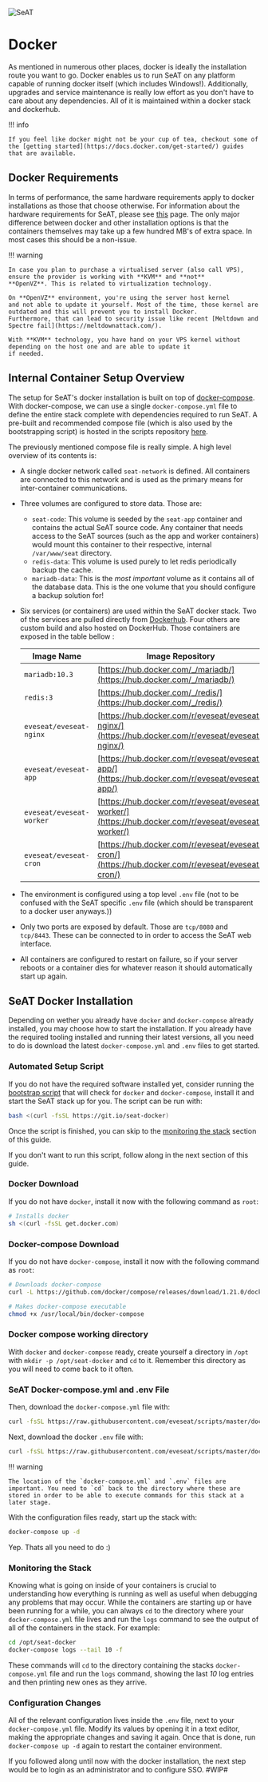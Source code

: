 ![SeAT](https://i.imgur.com/aPPOxSK.png)

# Docker

As mentioned in numerous other places, docker is ideally the installation route you want to go. Docker enables us to run SeAT on any platform capable of running docker itself (which includes Windows!). Additionally, upgrades and service maintenance is really low effort as you don't have to care about any dependencies. All of it is maintained within a docker stack and dockerhub.

!!! info

    If you feel like docker might not be your cup of tea, checkout some of the [getting started](https://docs.docker.com/get-started/) guides that are available.

## Docker Requirements

In terms of performance, the same hardware requirements apply to docker installations as those that choose otherwise. 
For information about the hardware requirements for SeAT, please see [this](/general/hardware_requirements/) 
page. The only major difference between docker and other installation options is that the containers themselves may take 
up a few hundred MB's of extra space. In most cases this should be a non-issue.

!!! warning

    In case you plan to purchase a virtualised server (also call VPS), ensure the provider is working with **KVM** and **not**
    **OpenVZ**. This is related to virtualization technology.
    
    On **OpenVZ** environment, you're using the server host kernel
    and not able to update it yourself. Most of the time, those kernel are outdated and this will prevent you to install Docker.
    Furthermore, that can lead to security issue like recent [Meltdown and Spectre fail](https://meltdownattack.com/).
    
    With **KVM** technology, you have hand on your VPS kernel without depending on the host one and are able to update it
    if needed.



## Internal Container Setup Overview

The setup for SeAT's docker installation is built on top of [docker-compose](https://docs.docker.com/compose/). With docker-compose, we can use a single `docker-compose.yml` file to define the entire stack complete with dependencies required to run SeAT. A pre-built and recommended compose file (which is also used by the bootstrapping script) is hosted in the scripts repository [here](https://github.com/eveseat/scripts/tree/master/docker-compose).

The previously mentioned compose file is really simple. A high level overview of its contents is:

- A single docker network called `seat-network` is defined. All containers are connected to this network and is used as the primary means for inter-container communications.
- Three volumes are configured to store data. Those are:
    - `seat-code`: This volume is seeded by the `seat-app` container and contains the actual SeAT source code. Any container that needs access to the SeAT sources (such as the app and worker containers) would mount this container to their respective, internal `/var/www/seat` directory.
    - `redis-data`: This volume is used purely to let redis periodically backup the cache.
    - `mariadb-data`: This is the *most important* volume as it contains all of the database data. This is the one volume that you should configure a backup solution for!
- Six services (or containers) are used within the SeAT docker stack. Two of the services are pulled directly from [Dockerhub](https://hub.docker.com/).
    Four others are custom build and also hosted on DockerHub. Those containers are exposed in the table bellow :
    
    | Image Name | Image Repository |
    | ---------- | ---------------- 
    | `mariadb:10.3` | [https://hub.docker.com/_/mariadb/](https://hub.docker.com/_/mariadb/) |
    | `redis:3` | [https://hub.docker.com/_/redis/](https://hub.docker.com/_/redis/) |
    | `eveseat/eveseat-nginx` | [https://hub.docker.com/r/eveseat/eveseat-nginx/](https://hub.docker.com/r/eveseat/eveseat-nginx/) |
    | `eveseat/eveseat-app` | [https://hub.docker.com/r/eveseat/eveseat-app/](https://hub.docker.com/r/eveseat/eveseat-app/) |
    | `eveseat/eveseat-worker` | [https://hub.docker.com/r/eveseat/eveseat-worker/](https://hub.docker.com/r/eveseat/eveseat-worker/) |
    | `eveseat/eveseat-cron` | [https://hub.docker.com/r/eveseat/eveseat-cron/](https://hub.docker.com/r/eveseat/eveseat-cron/) |
    
- The environment is configured using a top level `.env` file (not to be confused with the SeAT specific `.env` file (which should be transparent to a docker user anyways.))
- Only two ports are exposed by default. Those are `tcp/8080` and `tcp/8443`. These can be connected to in order to access the SeAT web interface.
- All containers are configured to restart on failure, so if your server reboots or a container dies for whatever reason it should automatically start up again.

## SeAT Docker Installation

Depending on wether you already have `docker` and `docker-compose` already installed, you may choose how to start the installation. If you already have the required tooling installed and running their latest versions, all you need to do is download the latest `docker-compose.yml` and `.env` files to get started.

### Automated Setup Script

If you do not have the required software installed yet, consider running the [bootstrap script](https://github.com/eveseat/scripts/blob/master/docker-compose/bootstrap.sh) that will check for `docker` and `docker-compose`, install it and start the SeAT stack up for you. The script can be run with:

```bash
bash <(curl -fsSL https://git.io/seat-docker)
```

Once the script is finished, you can skip to the [monitoring the stack](#monitoring-the-stack) section of this guide.

If you don't want to run this script, follow along in the next section of this guide.

### Docker Download

If you do not have `docker`, install it now with the following command as `root`:

```bash
# Installs docker
sh <(curl -fsSL get.docker.com)
```

### Docker-compose Download

If you do not have `docker-compose`, install it now with the following command as `root`:

```bash
# Downloads docker-compose
curl -L https://github.com/docker/compose/releases/download/1.21.0/docker-compose-$(uname -s)-$(uname -m) -o /usr/local/bin/docker-compose

# Makes docker-compose executable
chmod +x /usr/local/bin/docker-compose
```

### Docker compose working directory

With `docker` and `docker-compose` ready, create yourself a directory in `/opt` with `mkdir -p /opt/seat-docker` and `cd` to it. Remember this directory as you will need to come back to it often.

### SeAT Docker-compose.yml and .env File

Then, download the `docker-compose.yml` file with:

```bash
curl -fsSL https://raw.githubusercontent.com/eveseat/scripts/master/docker-compose/docker-compose.yml -o docker-compose.yml
```

Next, download the docker `.env` file with:

```bash
curl -fsSL https://raw.githubusercontent.com/eveseat/scripts/master/docker-compose/.env -o .env 
```

!!! warning

    The location of the `docker-compose.yml` and `.env` files are important. You need to `cd` back to the directory where these are stored in order to be able to execute commands for this stack at a later stage.

With the configuration files ready, start up the stack with:

```bash
docker-compose up -d
```

Yep. Thats all you need to do :)

### Monitoring the Stack

Knowing what is going on inside of your containers is crucial to understanding how everything is running as well as useful when debugging any problems that may occur. While the containers are starting up or have been running for a while, you can always `cd` to the directory where your `docker-compose.yml` file lives and run the `logs` command to see the output of all of the containers in the stack. For example:

```bash
cd /opt/seat-docker
docker-compose logs --tail 10 -f
```

These commands will `cd` to the directory containing the stacks `docker-compose.yml` file and run the `logs` command, showing the last *10* log entries and then printing new ones as they arrive.

### Configuration Changes

All of the relevant configuration lives inside the `.env` file, next to your `docker-compose.yml` file. Modify its values by opening it in a text editor, making the appropriate changes and saving it again. Once that is done, run `docker-compose up -d` again to restart the container environment.

If you followed along until now with the docker installation, the next step would be to login as an administrator and to configure SSO. #WIP#
